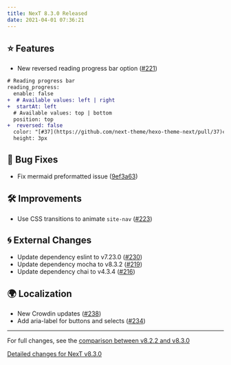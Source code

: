 ```yaml
---
title: NexT 8.3.0 Released
date: 2021-04-01 07:36:21
---
```


## ⭐ Features

- New reversed reading progress bar option ([#221](https://github.com/next-theme/hexo-theme-next/pull/221))
```diff
# Reading progress bar
reading_progress:
  enable: false
+  # Available values: left | right
+  startAt: left
  # Available values: top | bottom
  position: top
+  reversed: false
  color: "[#37](https://github.com/next-theme/hexo-theme-next/pull/37)c6c0"
  height: 3px
```

## 🐞 Bug Fixes

- Fix mermaid preformatted issue ([9ef3a63](https://github.com/next-theme/hexo-theme-next/commit/9ef3a635522aad42b6eaeb1dc75c6b1ed9975a11))

## 🛠 Improvements

- Use CSS transitions to animate `site-nav` ([#223](https://github.com/next-theme/hexo-theme-next/pull/223))

## 🌀 External Changes

- Update dependency eslint to v7.23.0 ([#230](https://github.com/next-theme/hexo-theme-next/pull/230))
- Update dependency mocha to v8.3.2 ([#219](https://github.com/next-theme/hexo-theme-next/pull/219))
- Update dependency chai to v4.3.4 ([#216](https://github.com/next-theme/hexo-theme-next/pull/216))

## 🌍 Localization

- New Crowdin updates ([#238](https://github.com/next-theme/hexo-theme-next/pull/238))
- Add aria-label for buttons and selects ([#234](https://github.com/next-theme/hexo-theme-next/pull/234))

***

For full changes, see the [comparison between v8.2.2 and v8.3.0](https://github.com/next-theme/hexo-theme-next/compare/v8.2.2...v8.3.0)

[Detailed changes for NexT v8.3.0](https://github.com/next-theme/hexo-theme-next/releases/tag/v8.3.0)
